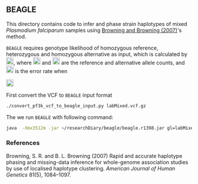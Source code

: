 ## BEAGLE

This directory contains code to infer and phase strain haplotypes of mixed *Plasmodium falciparum* samples using [Browning and Browning (2007)](#beagle)'s method.

`BEAGLE` requires genotype likelihood of homozygous reference, heterozygous and homozygous alternative as input, which is calculated by <img src="https://github.com/shajoezhu/DEploid-Supplementary-Materials/tree/master/benchMark/beagle/eq_no_01.png" alt="Equation not rendered" height="20">, where <img src="https://github.com/shajoezhu/DEploid-Supplementary-Materials/tree/master/benchMark/beagle/eq_no_02.png" alt="Equation not rendered" height="20"> and <img src="https://github.com/shajoezhu/DEploid-Supplementary-Materials/tree/master/benchMark/beagle/eq_no_03.png" alt="Equation not rendered" height="20"> are the reference and alternative allele counts, and <img src="https://github.com/shajoezhu/DEploid-Supplementary-Materials/tree/master/benchMark/beagle/eq_no_04.png" alt="Equation not rendered" height="20"> is the error rate when

<img src="https://github.com/shajoezhu/DEploid-Supplementary-Materials/tree/master/benchMark/beagle/eq_no_05.png" alt="Equation not rendered" height="20">

First convert the VCF to `BEAGLE` input format

```bash
./convert_pf3k_vcf_to_beagle_input.py labMixed.vcf.gz
```

The we run `BEAGLE` with following command:

```bash
java  -Xmx3512m -jar ~/researchDiary/beagle/beagle.r1398.jar gl=labMixed.gl.vcf.gz out=labMixed.gl.out
```

### References

Browning, S. R. and B. L. Browning (2007) Rapid and accurate haplotype phasing and missing-data inference for whole-genome association studies by use of localised haplotype clustering. *American Journal of Human Genetics* 81(5), 1084–1097. <a name="beagle"></a>


